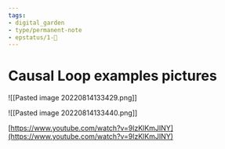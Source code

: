 ```yaml
---
tags: 
- digital_garden
- type/permanent-note
- epstatus/1-🌱
---
```

# Causal Loop examples pictures
![[Pasted image 20220814133429.png]]

![[Pasted image 20220814133440.png]]


[https://www.youtube.com/watch?v=9lzKlKmJINY](https://www.youtube.com/watch?v=9lzKlKmJINY)